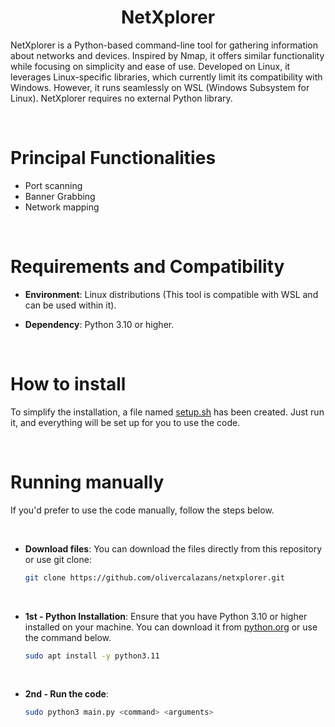 <h1 align="center"> NetXplorer </h1>

NetXplorer is a Python-based command-line tool for gathering information about networks and devices. Inspired by Nmap, it offers similar
functionality while focusing on simplicity and ease of use. Developed on Linux, it leverages Linux-specific libraries, which currently
limit its compatibility with Windows. However, it runs seamlessly on WSL (Windows Subsystem for Linux). NetXplorer requires no external
Python library.

<br>

# Principal Functionalities
 - Port scanning
 - Banner Grabbing
 - Network mapping

<br>

# Requirements and Compatibility
 - **Environment**: 
     Linux distributions (This tool is compatible with WSL and can be used within it).

 - **Dependency**: Python 3.10 or higher.



<br>



# How to install
To simplify the installation, a file named [setup.sh](https://github.com/olivercalazans/netxplorer/blob/main/src/netxplorer/setup.sh) has been created. Just run it, and everything will be set up for you to use the code.

<br>

# Running manually 
If you'd prefer to use the code manually, follow the steps below.


<br>

  - **Download files**: You can download the files directly from this repository or use git clone:
    ```bash
    git clone https://github.com/olivercalazans/netxplorer.git
    ```
<br>

  - **1st - Python Installation**: Ensure that you have Python 3.10 or higher installed on your machine. You can download it from [python.org](https://www.python.org/downloads/) or use the command below.
    ``` bash
    sudo apt install -y python3.11
    ```

<br>

 - **2nd - Run the code**:
    ``` bash
    sudo python3 main.py <command> <arguments>
    ```
